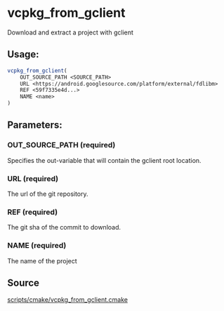 # vcpkg_from_gclient

Download and extract a project with gclient

## Usage:
```cmake
vcpkg_from_gclient(
    OUT_SOURCE_PATH <SOURCE_PATH>
    URL <https://android.googlesource.com/platform/external/fdlibm>
    REF <59f7335e4d...>
    NAME <name>
)
```

## Parameters:
### OUT_SOURCE_PATH (required)
Specifies the out-variable that will contain the gclient root location.

### URL (required)
The url of the git repository.

### REF (required)
The git sha of the commit to download.

### NAME (required)
The name of the project

## Source
[scripts/cmake/vcpkg_from_gclient.cmake](https://github.com/Microsoft/vcpkg/blob/master/scripts/cmake/vcpkg_from_gclient.cmake)
